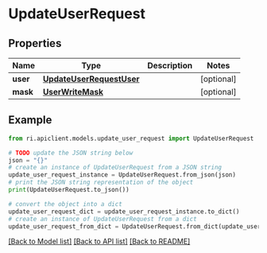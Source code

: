 # UpdateUserRequest


## Properties

Name | Type | Description | Notes
------------ | ------------- | ------------- | -------------
**user** | [**UpdateUserRequestUser**](UpdateUserRequestUser.md) |  | [optional] 
**mask** | [**UserWriteMask**](UserWriteMask.md) |  | [optional] 

## Example

```python
from ri.apiclient.models.update_user_request import UpdateUserRequest

# TODO update the JSON string below
json = "{}"
# create an instance of UpdateUserRequest from a JSON string
update_user_request_instance = UpdateUserRequest.from_json(json)
# print the JSON string representation of the object
print(UpdateUserRequest.to_json())

# convert the object into a dict
update_user_request_dict = update_user_request_instance.to_dict()
# create an instance of UpdateUserRequest from a dict
update_user_request_from_dict = UpdateUserRequest.from_dict(update_user_request_dict)
```
[[Back to Model list]](../README.md#documentation-for-models) [[Back to API list]](../README.md#documentation-for-api-endpoints) [[Back to README]](../README.md)


